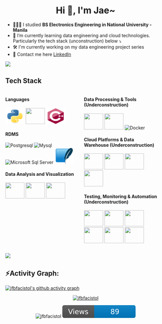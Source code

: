 <h1 align="center">Hi 👋, I'm Jae~</h1>

- 🧑🏼‍🎓 I studied **BS Electronics Engineering in National University - Manila**
- 🌱 I’m currently learning data engineering and cloud technologies. Particularly the tech stack (unconstruction) below ⤵
- 🛠️ I'm currently working on my data engineering project series
- 🔎 Contact me here [LinkedIn](https://www.linkedin.com/in/your-linkedin-profile)
  
<img src="https://user-images.githubusercontent.com/73097560/115834477-dbab4500-a447-11eb-908a-139a6edaec5c.gif">
<h2 aligh ='left'>Tech Stack</h2>

<div style="display: flex; justify-content: center;">
    <div style="margin-right: 20px;">
        <h4 align="left">Languages</h4>
        <p align="left">
            <img src="https://raw.githubusercontent.com/teamedwardforever/Readme-Generator/71f25dd8b98329b168142a6b782a107b75eab178/svg/Skills/Languages/python-original.svg" alt="Python" width="60" height="50" />
            <img src="https://www.svgrepo.com/show/331760/sql-database-generic.svg" width="60" height="50"/>
            <img src="https://raw.githubusercontent.com/teamedwardforever/Readme-Generator/71f25dd8b98329b168142a6b782a107b75eab178/svg/Skills/Languages/cplusplus-original.svg" alt="CPP" width="60" height="50"/>
        </p>
        <h4 align="left">RDMS</h4>
        <p align="left">
            <img src="https://icon.icepanel.io/Technology/svg/PostgresSQL.svg" alt="Postgresql" width="60" height="50"/>
            <img src="https://icon.icepanel.io/Technology/svg/MySQL.svg" alt="Mysql" width="60" height="50"/>
            <img src= "https://www.svgrepo.com/show/303229/microsoft-sql-server-logo.svg" alt="Microsoft Sql Server" width="60" height="50"/>
            <img src="https://raw.githubusercontent.com/teamedwardforever/Readme-Generator/71f25dd8b98329b168142a6b782a107b75eab178/svg/Skills/Database/sqlite-icon.svg" alt="Sqlite" width="60" height="50"/>
        </p>
        <h4 align="left">Data Analysis and Visualization</h4>
        <p align="left">
            <img src="https://www.svgrepo.com/show/354428/tableau-icon.svg" width="60" height="50"/>
            <img src="https://upload.wikimedia.org/wikipedia/commons/thumb/c/cf/New_Power_BI_Logo.svg/2048px-New_Power_BI_Logo.svg.png" width="60" height="50"/>
            <img src="https://seeklogo.com/images/G/google-looker-logo-B27BD25E4E-seeklogo.com.png" width="60" height="50"/>
        </p>
    </div>
     <div style="margin-right: 20px;">
        <h4 align="left">Data Processing & Tools (Underconstruction)</h4>
        <p align="left">
            <img src="https://cdn.icon-icons.com/icons2/2699/PNG/512/apache_spark_logo_icon_170560.png" width="60" height="50"/>
            <img src="https://gdm-catalog-fmapi-prod.imgix.net/ProductLogo/d512cea8-6fde-4b68-93dd-e4649d60d02e.png" width="60" height="50"/>
            <img src="https://wiki.hornbill.com/images/7/70/Docker_logo.png" alt="Docker" width="60" height="50"/>
        </p>
        <h4 align="left">Cloud Platforms & Data Warehouse (Underconstruction)</h4>
        <p align="left">
            <img src="https://upload.wikimedia.org/wikipedia/commons/thumb/7/73/Amazon-Redshift-Logo.svg/1200px-Amazon-Redshift-Logo.svg.png" width="60" height="50"/>
            <img src="https://cdn.icon-icons.com/icons2/2699/PNG/512/snowflake_logo_icon_167979.png" width="60" height="50"/>
            <img src="https://symbols.getvecta.com/stencil_28/27_data-factory.8004c08598.png" width="60" height="50"/>
            <img src="https://www.svgrepo.com/show/330261/databricks.svg" width="60" height="50"/>
        </p>
        <h4 align="left">Testing, Monitoring & Automation (Underconstruction)</h4>
        <p align="left">
            <img src="https://avatars.githubusercontent.com/u/31670619?s=280&v=4" width="60" height="50"/>
            <img src="https://icon.icepanel.io/Technology/svg/pytest.svg" width="60" height="50"/>
            <img src="https://icon.icepanel.io/Technology/svg/Jenkins.svg" width="60" height="50"/>
            <img src="https://avatars.githubusercontent.com/u/44036562?s=280&v=4" width="60" height="50"/>
            <img src="https://www.svgrepo.com/show/448219/datadog.svg" width="60" height="50"/>
            <img src="https://companieslogo.com/img/orig/INFA-c4767c1c.png?t=1636076858" width="60" height="50"/>
        </p>
    </div>
</div>

<img src="https://user-images.githubusercontent.com/73097560/115834477-dbab4500-a447-11eb-908a-139a6edaec5c.gif"><h2 align="left">⚡Activity Graph:</h2>
[![jfbfacistol's github activity graph](https://github-readme-activity-graph.vercel.app/graph?username=jfbfacistol&theme=tokyo-night)](https://github.com/jfbfacistol/github-readme-activity-graph)
<p align="left"> 

<p align="center"> <a href="https://github.com/ryo-ma/github-profile-trophy"><img src="https://github-profile-trophy.vercel.app/?username=jfbfacistol&theme=" alt="jfbfacistol" /></a> </p>

<div align="center">
    <img src="https://komarev.com/ghpvc/?username=jfbfacistol&label=Profile%20Views&color=75b60e&style=flat" alt="jfbfacistol"/>
    <a href="https://github.com/jfbfacistol/my-views-counter"><img src="https://github.com/jfbfacistol/my-views-counter/blob/master/svg/profile/badge.svg" alt="jfbfacistol" /></a>
</div>
</p>
